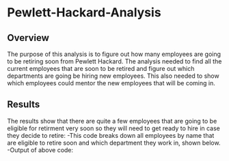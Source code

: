 # Pewlett-Hackard-Analysis

## Overview
The purpose of this analysis is to figure out how many employees are going to be retiring soon from Pewlett Hackard. The analysis needed to find all the current employees that are soon to be retired and figure out which departments are going be hiring new employees. This also needed to show which employees could mentor the new employees that will be coming in. 

## Results
The results show that there are quite a few employees that are going to be eligible for retirment very soon so they will need to get ready to hire in case they decide to retire:
-This code breaks down all employees by name that are eligible to retire soon and which department they work in, shown below.
-Output of above code:
